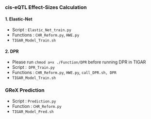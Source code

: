 ### cis-eQTL Effect-Sizes Calculation

#### 1. Elastic-Net
- Script : `Elastic_Net_train.py`
- Functions : `CHR_Reform.py`, `HWE.py`
- `TIGAR_Model_Train.sh`


#### 2. DPR
- Please run `chmod a+x ./Function/DPR` before running DPR in TIGAR
- Script :` DPR_Train.py`
- Functions : `CHR_Reform.py`, `HWE.py`, `call_DPR.sh, DPR`
- `TIGAR_Model_Train.sh`

### GReX Prediction
- Script : `Prediction.py`
- Function : `CHR_Reform.py`
- `TIGAR_Model_Pred.sh`


